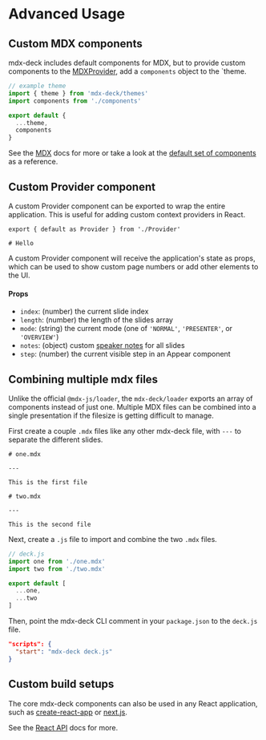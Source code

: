 
# Advanced Usage

## Custom MDX components

mdx-deck includes default components for MDX, but to provide custom components to the [MDXProvider][], add a `components` object to the `theme.

```js
// example theme
import { theme } from 'mdx-deck/themes'
import components from './components'

export default {
  ...theme,
  components
}
```

See the [MDX][] docs for more or take a look
at the [default set of components](../src/components.js) as a reference.

## Custom Provider component

A custom Provider component can be exported to wrap the entire application.
This is useful for adding custom context providers in React.

```mdx
export { default as Provider } from './Provider'

# Hello
```

A custom Provider component will receive the application's state as props,
which can be used to show custom page numbers or add other elements to the UI.

#### Props

- `index`: (number) the current slide index
- `length`: (number) the length of the slides array
- `mode`: (string) the current mode (one of `'NORMAL'`, `'PRESENTER'`, or `'OVERVIEW'`)
- `notes`: (object) custom [speaker notes](#speaker-notes) for all slides
- `step`: (number) the current visible step in an Appear component


## Combining multiple mdx files

Unlike the official `@mdx-js/loader`,
the `mdx-deck/loader` exports an array of components instead of just one.
Multiple MDX files can be combined into a single presentation if the filesize is getting difficult to manage.

First create a couple `.mdx` files like any other mdx-deck file, with `---` to separate the different slides.

```mdx
# one.mdx

---

This is the first file
```

```mdx
# two.mdx

---

This is the second file
```

Next, create a `.js` file to import and combine the two `.mdx` files.

```js
// deck.js
import one from './one.mdx'
import two from './two.mdx'

export default [
  ...one,
  ...two
]
```

Then, point the mdx-deck CLI comment in your `package.json` to the `deck.js` file.

```json
"scripts": {
  "start": "mdx-deck deck.js"
}
```

## Custom build setups

The core mdx-deck components can also be used in any React application,
such as [create-react-app][] or [next.js][].

See the [React API](react.md) docs for more.

[MDX]: https://github.com/mdx-js/mdx
[MDXProvider]: https://github.com/mdx-js/mdx#mdxprovider
[create-react-app]: https://github.com/facebook/create-react-app
[next.js]: https://github.com/zeit/next.js/
